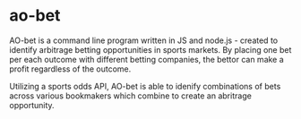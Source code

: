 # ao-bet
AO-bet is a command line program written in JS and node.js - created to identify arbitrage betting opportunities in sports markets. By placing one bet per each outcome with different betting companies, the bettor can make a profit regardless of the outcome.

Utilizing a sports odds API, AO-bet is able to idenify combinations of bets across various bookmakers which combine to create an abritrage opportunity. 
